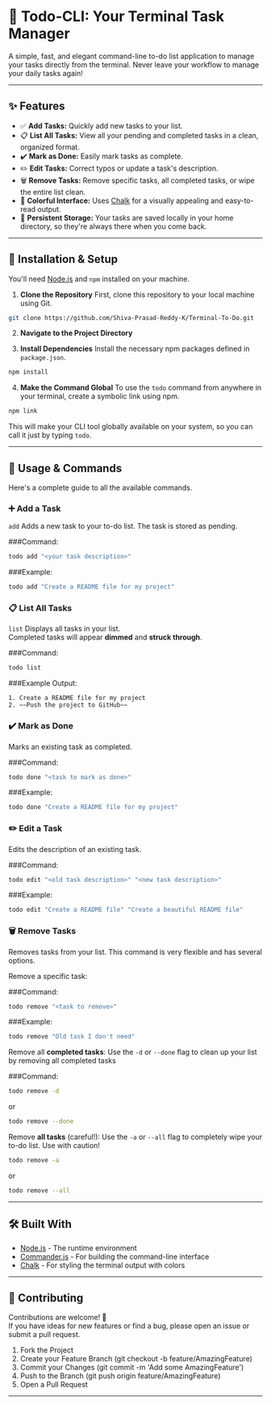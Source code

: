 # 📝 Todo-CLI: Your Terminal Task Manager

A simple, fast, and elegant command-line to-do list application to manage your tasks directly from the terminal. Never leave your workflow to manage your daily tasks again!

---

## ✨ Features

- ✅ **Add Tasks:** Quickly add new tasks to your list.  
- 📋 **List All Tasks:** View all your pending and completed tasks in a clean, organized format.  
- ✔️ **Mark as Done:** Easily mark tasks as complete.  
- ✏️ **Edit Tasks:** Correct typos or update a task's description.  
- 🗑️ **Remove Tasks:** Remove specific tasks, all completed tasks, or wipe the entire list clean.  
- 🎨 **Colorful Interface:** Uses [Chalk](https://github.com/chalk/chalk) for a visually appealing and easy-to-read output.  
- 💾 **Persistent Storage:** Your tasks are saved locally in your home directory, so they're always there when you come back.  

---

## 🚀 Installation & Setup

You'll need [Node.js](https://nodejs.org/) and `npm` installed on your machine.

1. **Clone the Repository**
First, clone this repository to your local machine using Git.
```bash
git clone https://github.com/Shiva-Prasad-Reddy-K/Terminal-To-Do.git
```


2. **Navigate to the Project Directory**


3. **Install Dependencies**
Install the necessary npm packages defined in ```package.json```.
```bash
npm install
```


4. **Make the Command Global**
To use the ```todo``` command from anywhere in your terminal, create a symbolic link using npm.
```bash
npm link
```

This will make your CLI tool globally available on your system, so you can call it just by typing ```todo```.


---

## 📖 Usage & Commands
Here's a complete guide to all the available commands.

### ➕ Add a Task
```add```
Adds a new task to your to-do list. The task is stored as pending.  

###Command:
```bash
todo add "<your task description>"
```

###Example:
```bash
todo add "Create a README file for my project"
```


### 📋 List All Tasks
```list```
Displays all tasks in your list.  
Completed tasks will appear **dimmed** and **struck through**.  

###Command:
```bash
todo list
```

###Example Output:
```
1. Create a README file for my project
2. ~~Push the project to GitHub~~
```


### ✔️ Mark as Done
Marks an existing task as completed.  

###Command:
```bash
todo done "<task to mark as done>"
```
###Example:
```bash
todo done "Create a README file for my project"
```



### ✏️ Edit a Task
Edits the description of an existing task.  

###Command:
```bash
todo edit "<old task description>" "<new task description>"
```

###Example:
```bash
todo edit "Create a README file" "Create a beautiful README file"
```



### 🗑️ Remove Tasks
Removes tasks from your list. This command is very flexible and has several options.

Remove a specific task:

###Command:
```bash
todo remove "<task to remove>"
```

###Example:
```bash
todo remove "Old task I don't need"
```



Remove all **completed tasks**:
Use the ```-d``` or ```--done``` flag to clean up your list by removing all completed tasks

###Command:
```bash
todo remove -d
```
or 

```bash
todo remove --done
```



Remove **all tasks** (careful!):
Use the ```-a``` or ```--all``` flag to completely wipe your to-do list. Use with caution!


```bash
todo remove -a
```
or
```bash
todo remove --all
```


---

## 🛠️ Built With

- [Node.js](https://nodejs.org/) - The runtime environment  
- [Commander.js](https://github.com/tj/commander.js/) - For building the command-line interface  
- [Chalk](https://github.com/chalk/chalk) - For styling the terminal output with colors  

---

## 🤝 Contributing

Contributions are welcome! 🎉  
If you have ideas for new features or find a bug, please open an issue or submit a pull request.

1. Fork the Project  
2. Create your Feature Branch (git checkout -b feature/AmazingFeature)
3. Commit your Changes (git commit -m 'Add some AmazingFeature')
4. Push to the Branch (git push origin feature/AmazingFeature)
5. Open a Pull Request  

---
